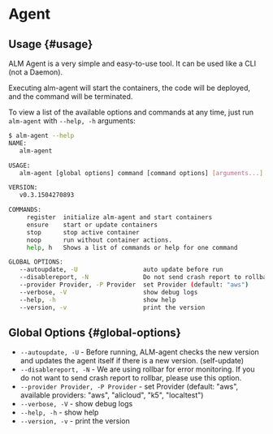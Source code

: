# Agent

## Usage {#usage}

ALM Agent is a very simple and easy-to-use tool. It can be used like a CLI \(not a Daemon\).

Executing alm-agent will start the containers, the code will be deployed, and the command will be terminated.

To view a list of the available options and commands at any time, just run `alm-agent` with `--help, -h` arguments:

```bash
$ alm-agent --help
NAME:
   alm-agent

USAGE:
   alm-agent [global options] command [command options] [arguments...]

VERSION:
   v0.3.1504270893

COMMANDS:
     register  initialize alm-agent and start containers
     ensure    start or update containers
     stop      stop active container
     noop      run without container actions.
     help, h   Shows a list of commands or help for one command

GLOBAL OPTIONS:
   --autoupdate, -U                  auto update before run
   --disablereport, -N               Do not send crash report to rollbar.
   --provider Provider, -P Provider  set Provider (default: "aws")
   --verbose, -V                     show debug logs
   --help, -h                        show help
   --version, -v                     print the version
```

## Global Options {#global-options}

* `--autoupdate, -U` - Before running, ALM-agent checks the new version and updates the agent itself if there is a new version. \(self-update\)
* `--disablereport, -N` - We are using rollbar for error monitoring. If you do not want to send crash report to rollbar, please use this option.
* `--provider Provider, -P Provider` - set Provider \(default: "aws", available providers: "aws", "alicloud", "k5", "localtest"\)
* `--verbose, -V` - show debug logs
* `--help, -h` - show help
* `--version, -v` - print the version


